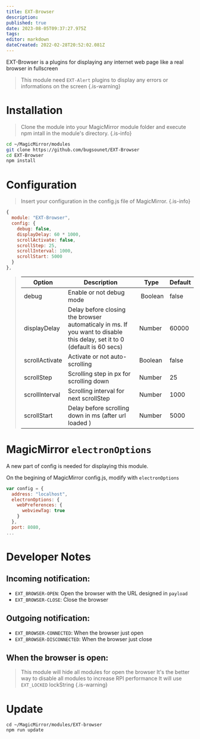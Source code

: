 ```yaml
---
title: EXT-Browser
description: 
published: true
date: 2023-08-05T09:37:27.975Z
tags: 
editor: markdown
dateCreated: 2022-02-28T20:52:02.081Z
---
```


EXT-Browser is a plugins for displaying any internet web page like a real browser in fullscreen

> This module need `EXT-Alert` plugins to display any errors or informations on the screen
{.is-warning}

# Installation

> Clone the module into your MagicMirror module folder and execute npm intall in the module's directory.
{.is-info}


```sh
cd ~/MagicMirror/modules
git clone https://github.com/bugsounet/EXT-Browser
cd EXT-Browser
npm install
```

# Configuration

> Insert your configuration in the config.js file of MagicMirror.
{.is-info}

```js
{
  module: "EXT-Browser",
  config: {
    debug: false,
    displayDelay: 60 * 1000,
    scrollActivate: false,
    scrollStep: 25,
    scrollInterval: 1000,
    scrollStart: 5000
  }
},
```

> | Option  | Description | Type | Default |
> | ------- | --- | --- | --- |
> | debug | Enable or not debug mode | Boolean | false |
> | displayDelay| Delay before closing the browser automaticaly in ms. If you want to disable this delay, set it to 0 (default is 60 secs) | Number | 60000 |
> | scrollActivate | Activate or not auto-scrolling | Boolean | false |
> | scrollStep | Scrolling step in px for scrolling down| Number | 25 |
> | scrollInterval | Scrolling interval for next scrollStep | Number | 1000 |
> | scrollStart | Delay before scrolling down in ms (after url loaded ) | Number | 5000 |

# MagicMirror  `electronOptions`

A new part of config is needed for displaying this module.

On the begining of MagicMirror config.js, modify with `electronOptions`

```js
var config = {
  address: "localhost",
  electronOptions: {
    webPreferences: {
      webviewTag: true
    }
  },
  port: 8080,
...
```

# Developer Notes
## Incoming notification:
 * `EXT_BROWSER-OPEN`: Open the browser with the URL designed in `payload`
 * `EXT_BROWSER-CLOSE`: Close the browser

## Outgoing notification:
  * `EXT_BROWSER-CONNECTED`: When the browser just open
  * `EXT_BROWSER-DISCONNECTED`:  When the browser just close

## When the browser is open:
> This module will hide all modules for open the browser
> It's the better way to disable all modules to increase RPI performance
> It will use `EXT_LOCKED` lockString
{.is-warning}

# Update
```
cd ~/MagicMirror/modules/EXT-browser
npm run update
```